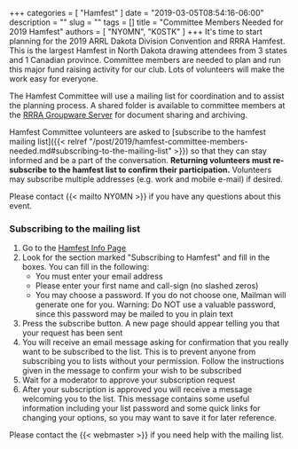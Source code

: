 +++
categories = [ "Hamfest" ]
date = "2019-03-05T08:54:16-06:00"
description = ""
slug = ""
tags = []
title = "Committee Members Needed for 2019 Hamfest"
authors = [ "NY0MN", "K0STK" ]
+++
It's time to start planning for the 2019 ARRL Dakota Division Convention
and RRRA Hamfest. This is the largest Hamfest in North Dakota drawing
attendees from 3 states and 1 Canadian province. Committee members
are needed to plan and run this major fund raising activity for our
club. Lots of volunteers will make the work easy for everyone.

The Hamfest Committee will use a mailing list for coordination and to
assist the planning process. A shared folder is available to committee
members at the <a href="https://cloud.rrra.org" rel="nofollow">RRRA
Groupware Server</a> for document sharing and archiving.

Hamfest Committee volunteers are asked to
[subscribe to the hamfest mailing list]({{< relref "/post/2019/hamfest-committee-members-needed.md#subscribing-to-the-mailing-list" >}})
so that they can stay informed and be a part of the conversation.
**Returning volunteers must re-subscribe to the hamfest list to confirm
their participation.** <!--more-->Volunteers may subscribe multiple
addresses (e.g. work and mobile e-mail) if desired.

Please contact {{< mailto NY0MN >}} if you have any questions about this
event.

### Subscribing to the mailing list

1. Go to the [Hamfest Info Page](https://lists.rrra.org/mailman/listinfo/hamfest)
1. Look for the section marked "Subscribing to Hamfest" and fill in the
boxes. You can fill in the following:
    * You must enter your email address
    * Please enter your first name and call-sign (no slashed zeros)
    * You may choose a password. If you do not choose one, Mailman will generate one for you. Warning: Do NOT use a valuable password, since this password may be mailed to you in plain text
1. Press the subscribe button. A new page should appear telling you that your
request has been sent
1. You will receive an email message asking for confirmation that you
really want to be subscribed to the list. This is to prevent anyone
from subscribing you to lists without your permission. Follow the
instructions given in the message to confirm your wish to be subscribed
1. Wait for a moderator to approve your subscription request
1. After your subscription is approved you will receive a message welcoming
you to the list. This message contains some useful information including
your list password and some quick links for changing your options, so
you may want to save it for later reference.

Please contact the {{< webmaster >}} if you need help with the mailing
list.
